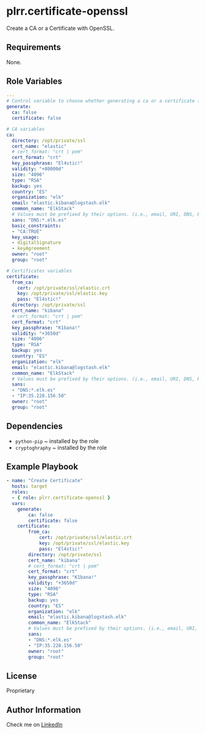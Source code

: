 plrr.certificate-openssl
=========

Create a CA or a Certificate with OpenSSL.

Requirements
------------

None.

Role Variables
--------------

```yaml
---
# Control variable to choose whether generating a ca or a certificate (or both)
generate: 
  ca: false
  certificate: false

# CA variables
ca:
  directory: /opt/private/ssl
  cert_name: "elastic"
  # cert_format: "crt | pem"
  cert_format: "crt"
  key_passphrase: "El4stic!"
  validity: "+80000d"
  size: "4096"
  type: "RSA"
  backup: yes
  country: "ES"
  organization: "elk"
  email: "elastic.kibana@logstash.elk"
  common_name: "ElkStack"
  # Values must be prefixed by their options. (i.e., email, URI, DNS, RID, IP, dirName, otherName and the ones specific to your CA)
  sans: "DNS:*.elk.es"
  basic_constraints:
  - "CA:TRUE"
  key_usage:
  - digitalSignature
  - keyAgreement
  owner: "root"
  group: "root"

# Certificates variables
certificate:
  from_ca:
    cert: /opt/private/ssl/elastic.crt
    key: /opt/private/ssl/elastic.key
    pass: "El4stic!"
  directory: /opt/private/ssl
  cert_name: "kibana"
  # cert_format: "crt | pem"
  cert_format: "crt"
  key_passphrase: "K1bana!"
  validity: "+3650d"
  size: "4096"
  type: "RSA"
  backup: yes
  country: "ES"
  organization: "elk"
  email: "elastic.kibana@logstash.elk"
  common_name: "ElkStack"
  # Values must be prefixed by their options. (i.e., email, URI, DNS, RID, IP, dirName, otherName and the ones specific to your CA)
  sans: 
  - "DNS:*.elk.es"
  - "IP:35.228.156.50"
  owner: "root"
  group: "root"
```

Dependencies
------------

- `python-pip` ~ installed by the role
- `cryptoghraphy` ~ installed by the role

Example Playbook
----------------

```yaml
- name: "Create Certificate"
  hosts: target
  roles:
  - { role: plrr.certificate-openssl }
  vars:
    generate: 
        ca: false
        certificate: false
    certificate:
        from_ca:
            cert: /opt/private/ssl/elastic.crt
            key: /opt/private/ssl/elastic.key
            pass: "El4stic!"
        directory: /opt/private/ssl
        cert_name: "kibana"
        # cert_format: "crt | pem"
        cert_format: "crt"
        key_passphrase: "K1bana!"
        validity: "+3650d"
        size: "4096"
        type: "RSA"
        backup: yes
        country: "ES"
        organization: "elk"
        email: "elastic.kibana@logstash.elk"
        common_name: "ElkStack"
        # Values must be prefixed by their options. (i.e., email, URI, DNS, RID, IP, dirName, otherName and the ones specific to your CA)
        sans: 
        - "DNS:*.elk.es"
        - "IP:35.228.156.50"
        owner: "root"
        group: "root"
```

License
-------

Proprietary

Author Information
------------------

Check me on [LinkedIn](www.linkedin.com/in/phil-ranzato-47b8bb194)
